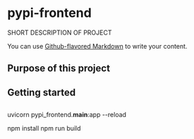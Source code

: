 # pypi-frontend

SHORT DESCRIPTION OF PROJECT

You can use [Github-flavored Markdown](https://guides.github.com/features/mastering-markdown/)
to write your content.

## Purpose of this project
## Getting started
##

uvicorn pypi_frontend.__main__:app --reload

npm install
npm run build
